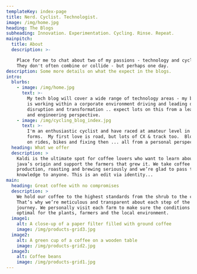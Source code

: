 ```yaml
---
templateKey: index-page
title: Nerd. Cyclist. Technologist.
image: /img/home.jpg
heading: The Blogs
subheading: Innovation. Experimentation. Cycling. Rinse. Repeat.
mainpitch:
  title: About
  description: >-

    Place for me to chat about two of my passions - technology and cycling. 
    They don't often combine or collide - but perhaps one day.
description: Some more details on what the expect in the blogs.
intro:
  blurbs:
    - image: /img/home.jpg
      text: >-
        My tech blog will cover a wide range of technology areas - my background
        is working within a corporate environment driving and leading digital
        disruption and transformation .. expect lots on this from a leadership
        and engineering perspective.
    - image: /img/cycling_blog_index.jpg
      text: >-
        I'm an enthusiastic cyclist and have raced at amateur level in most
        forms.  My first love is road, but lots of CX & track too.  Blog will be
        on rides, bikes and fixing then ... all from a personal perspective.
  heading: What we offer
  description: >
    Kaldi is the ultimate spot for coffee lovers who want to learn about their
    java’s origin and support the farmers that grew it. We take coffee
    production, roasting and brewing seriously and we’re glad to pass that
    knowledge to anyone. This is an edit via identity...
main:
  heading: Great coffee with no compromises
  description: >
    We hold our coffee to the highest standards from the shrub to the cup.
    That’s why we’re meticulous and transparent about each step of the coffee’s
    journey. We personally visit each farm to make sure the conditions are
    optimal for the plants, farmers and the local environment.
  image1:
    alt: A close-up of a paper filter filled with ground coffee
    image: /img/products-grid3.jpg
  image2:
    alt: A green cup of a coffee on a wooden table
    image: /img/products-grid2.jpg
  image3:
    alt: Coffee beans
    image: /img/products-grid1.jpg
---
```



